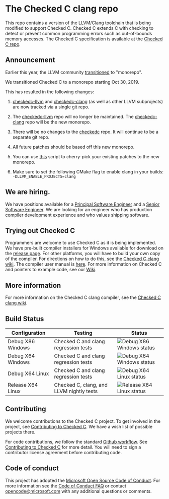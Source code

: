 # The Checked C clang repo

This repo contains a version of the LLVM/Clang toolchain that is being modified
to support Checked C.  Checked C extends C with checking to detect or prevent
common programming  errors such as out-of-bounds memory accesses.  The Checked
C specification is available  at the 
[Checked C repo](https://github.com/Microsoft/checkedc).

## Announcement

Earlier this year, the LLVM community
[transitioned](https://forums.swift.org/t/llvm-monorepo-transition/25689) to
"monorepo".

We transitioned Checked C to a monorepo starting Oct 30, 2019.

This has resulted in the following changes:

1. [checkedc-llvm](https://github.com/Microsoft/checkedc-llvm) and
[checkedc-clang](https://github.com/Microsoft/checkedc-clang) (as well as other
LLVM subprojects) are now tracked via a single git repo.

2. The [checkedc-llvm](https://github.com/Microsoft/checkedc-llvm) repo will
no longer be maintained. The
[checkedc-clang](https://github.com/Microsoft/checkedc-clang) repo will be the
new monorepo.

3. There will be no changes to the
[checkedc](https://github.com/Microsoft/checkedc) repo. It will continue to be
a separate git repo.

4. All future patches should be based off this new monorepo.

5. You can use
[this](https://github.com/microsoft/checkedc-clang/blob/monorepo/clang/automation/UNIX/cherry-pick-to-monorepo.sh)
script to cherry-pick your existing patches to the new monorepo.

6. Make sure to set the following CMake flag to enable clang in your builds:
  `-DLLVM_ENABLE_PROJECTS=clang`

## We are hiring.

We have positions available for a [Principal Software
Engineer](https://careers.microsoft.com/us/en/job/725522/Principal-Software-Engineer)
and a [Senior Software
Engineer](https://careers.microsoft.com/us/en/job/725509/Senior-Software-Engineer).
We are looking for an engineer who has production compiler development
experience and who values shipping software.

## Trying out Checked C

Programmers are welcome to use Checked C as it is being implemented.  We have
pre-built compiler installers for Windows available for download on the
[release page](https://github.com/Microsoft/checkedc-clang/releases).  For
other platforms, you will have to build your own copy of the compiler.  For
directions on how to do this, see the [Checked C clang
wiki](https://github.com/Microsoft/checkedc-clang/wiki).   The compiler user
manual is
[here](https://github.com/Microsoft/checkedc-clang/wiki/Checked-C-clang-user-manual).
For more information on Checked C and pointers to example code, see our
[Wiki](https://github.com/Microsoft/checkedc/wiki).

## More information

For more information on the Checked C clang compiler, see the [Checked C clang
wiki](https://github.com/Microsoft/checkedc-clang/wiki).

## Build Status

|Configuration|Testing|Status|
|--------|---------------|-------|
|Debug X86 Windows| Checked C and clang regression tests|![Debug X86 Windows status](https://msresearch.visualstudio.com/_apis/public/build/definitions/f6454e27-a46c-49d9-8453-29d89d53d2f9/211/badge)|
|Debug X64 Windows| Checked C and clang regression tests| ![Debug X64 Windows status](https://msresearch.visualstudio.com/_apis/public/build/definitions/f6454e27-a46c-49d9-8453-29d89d53d2f9/205/badge)|
|Debug X64 Linux  | Checked C and clang regression tests| ![Debug X64 Linux status](https://msresearch.visualstudio.com/_apis/public/build/definitions/f6454e27-a46c-49d9-8453-29d89d53d2f9/217/badge)|
|Release X64 Linux| Checked C, clang, and LLVM nightly tests|![Release X64 Linux status](https://msresearch.visualstudio.com/_apis/public/build/definitions/f6454e27-a46c-49d9-8453-29d89d53d2f9/238/badge)|

## Contributing

We welcome contributions to the Checked C project.  To get involved in the
project, see [Contributing to Checked
C](https://github.com/Microsoft/checkedc/blob/master/CONTRIBUTING.md).   We
have a wish list of possible projects there.   

For code contributions, we follow the standard [Github
workflow](https://guides.github.com/introduction/flow/).  See [Contributing to
Checked C](https://github.com/Microsoft/checkedc/blob/master/CONTRIBUTING.md)
for more detail.  You will need to sign a contributor license agreement before
contributing code.

## Code of conduct

This project has adopted the [Microsoft Open Source Code of
Conduct](https://opensource.microsoft.com/codeofconduct/).  For more
information see the [Code of Conduct
FAQ](https://opensource.microsoft.com/codeofconduct/faq/) or contact
[opencode@microsoft.com](mailto:opencode@microsoft.com) with any additional
questions or comments.
